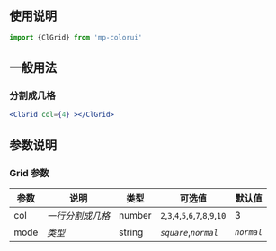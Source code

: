 ## 使用说明

```jsx
import {ClGrid} from 'mp-colorui'
```



## 一般用法

### 分割成几格

```jsx
<ClGrid col={4} ></ClGrid>
```



## 参数说明

### Grid 参数

| 参数 | 说明             | 类型   | 可选值                               | 默认值     |
| ---- | ---------------- | ------ | ------------------------------------ | ---------- |
| col  | *一行分割成几格* | number | `2`,`3`,`4`,`5`,`6`,`7`,`8`,`9`,`10` | 3          |
| mode | *类型*           | string | *`square`*,*`normal`*                | *`normal`* |

<FloatPhone url="https://yinliangdream.github.io/mp-colorui-h5-demo/#/pages/components/grid/index" />

